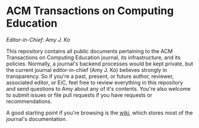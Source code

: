 # ACM Transactions on Computing Education
*Editor-in-Chief: Amy J. Ko*

This repository contains all public documents pertaining to the ACM Transactions on Computing Education journal, its infrastructure, and its policies. Normally, a journal's backend processes would be kept private, but the current journal editor-in-chief (Amy J. Ko) believes strongly in transparency. So if you're a past, present, or future author, reviewer, associated editor, or EiC, feel free to review everything in this repository and send questions to Amy about any of it's contents. You're also welcome to submit issues or file pull requests if you have requests or recommendations.

A good starting point if you're browsing is the [wiki](https://github.com/acm-toce/documentation/wiki), which stores most of the journal's documentation.
